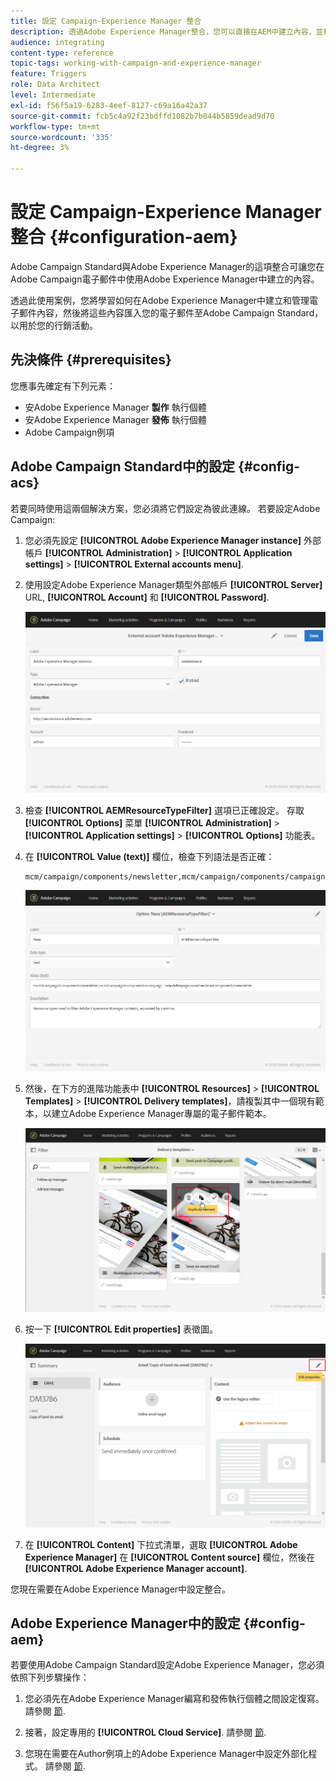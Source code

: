```yaml
---
title: 設定 Campaign-Experience Manager 整合
description: 透過Adobe Experience Manager整合，您可以直接在AEM中建立內容，並稍後在Adobe Campaign中使用。
audience: integrating
content-type: reference
topic-tags: working-with-campaign-and-experience-manager
feature: Triggers
role: Data Architect
level: Intermediate
exl-id: f56f5a19-6283-4eef-8127-c69a16a42a37
source-git-commit: fcb5c4a92f23bdffd1082b7b044b5859dead9d70
workflow-type: tm+mt
source-wordcount: '335'
ht-degree: 3%

---
```


# 設定 Campaign-Experience Manager 整合 {#configuration-aem}

Adobe Campaign Standard與Adobe Experience Manager的這項整合可讓您在Adobe Campaign電子郵件中使用Adobe Experience Manager中建立的內容。

透過此使用案例，您將學習如何在Adobe Experience Manager中建立和管理電子郵件內容，然後將這些內容匯入您的電子郵件至Adobe Campaign Standard，以用於您的行銷活動。

## 先決條件 {#prerequisites}

您應事先確定有下列元素：

* 安Adobe Experience Manager **製作** 執行個體
* 安Adobe Experience Manager **發佈** 執行個體
* Adobe Campaign例項

## Adobe Campaign Standard中的設定 {#config-acs}

若要同時使用這兩個解決方案，您必須將它們設定為彼此連線。
若要設定Adobe Campaign:

1. 您必須先設定 **[!UICONTROL Adobe Experience Manager instance]** 外部帳戶 **[!UICONTROL Administration]** > **[!UICONTROL Application settings]** > **[!UICONTROL External accounts menu]**.

1. 使用設定Adobe Experience Manager類型外部帳戶 **[!UICONTROL Server]** URL, **[!UICONTROL Account]** 和 **[!UICONTROL Password]**.

   ![](assets/aem_1.png)

1. 檢查 **[!UICONTROL AEMResourceTypeFilter]** 選項已正確設定。 存取 **[!UICONTROL Options]** 菜單 **[!UICONTROL Administration]** > **[!UICONTROL Application settings]** > **[!UICONTROL Options]** 功能表。

1. 在 **[!UICONTROL Value (text)]** 欄位，檢查下列語法是否正確：

   ```
   mcm/campaign/components/newsletter,mcm/campaign/components/campaign_newsletterpage,mcm/neolane/components/newsletter
   ```

   ![](assets/aem_2.png)

1. 然後，在下方的進階功能表中 **[!UICONTROL Resources]** > **[!UICONTROL Templates]** > **[!UICONTROL Delivery templates]**，請複製其中一個現有範本，以建立Adobe Experience Manager專屬的電子郵件範本。

   ![](assets/aem_3.png)

1. 按一下 **[!UICONTROL Edit properties]** 表徵圖。

   ![](assets/aem_4.png)

1. 在 **[!UICONTROL Content]** 下拉式清單，選取 **[!UICONTROL Adobe Experience Manager]** 在 **[!UICONTROL Content source]** 欄位，然後在 **[!UICONTROL Adobe Experience Manager account]**.

您現在需要在Adobe Experience Manager中設定整合。

## Adobe Experience Manager中的設定 {#config-aem}

若要使用Adobe Campaign Standard設定Adobe Experience Manager，您必須依照下列步驟操作：

1. 您必須先在Adobe Experience Manager編寫和發佈執行個體之間設定復寫。 請參閱 [節](https://experienceleague.adobe.com/docs/experience-manager-65/administering/integration/campaignstandard.html#configuring-adobe-experience-manager).

1. 接著，設定專用的 **[!UICONTROL Cloud Service]**. 請參閱 [節](https://experienceleague.adobe.com/docs/experience-manager-65/administering/integration/campaignstandard.html#connecting-aem-to-adobe-campaign).

1. 您現在需要在Author例項上的Adobe Experience Manager中設定外部化程式。 請參閱 [節](https://experienceleague.adobe.com/docs/experience-manager-65/administering/integration/campaignstandard.html#configuring-the-externalizer).
